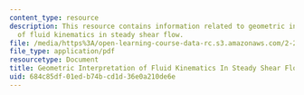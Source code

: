 ```yaml
---
content_type: resource
description: This resource contains information related to geometric interpretation
  of fluid kinematics in steady shear flow.
file: /media/https%3A/open-learning-course-data-rc.s3.amazonaws.com/2-25-advanced-fluid-mechanics-fall-2013/684c85df01edb74bcd1d36e0a210de6e_MIT2_25F13_Geometric_Inte.pdf
file_type: application/pdf
resourcetype: Document
title: Geometric Interpretation of Fluid Kinematics In Steady Shear Flow
uid: 684c85df-01ed-b74b-cd1d-36e0a210de6e
---
```

